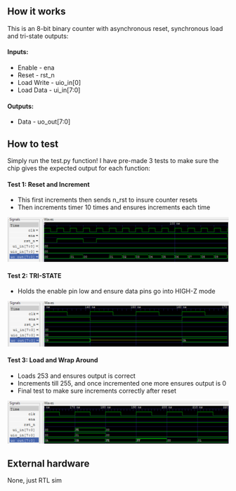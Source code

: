 <!---

This file is used to generate your project datasheet. Please fill in the information below and delete any unused
sections.

You can also include images in this folder and reference them in the markdown. Each image must be less than
512 kb in size, and the combined size of all images must be less than 1 MB.
-->

## How it works

This is an 8-bit binary counter with asynchronous reset, synchronous load and tri-state outputs:

#### Inputs:
- Enable - ena
- Reset - rst_n
- Load Write - uio_in[0]
- Load Data - ui_in[7:0]

#### Outputs:
- Data - uo_out[7:0]

## How to test

Simply run the test.py function! I have pre-made 3 tests to make sure the chip gives the expected output for each function:

#### Test 1:  Reset and Increment
- This first increments then sends n_rst to insure counter resets
- Then increments timer 10 times and ensures increments each time

![Test1](8BitC-Test1.png "Test1")

#### Test 2: TRI-STATE
- Holds the enable pin low and ensure data pins go into HIGH-Z mode

![Test2](8BitC-Test2.png "Test2")

#### Test 3: Load and Wrap Around
- Loads 253 and ensures output is correct
- Increments till 255, and once incremented one more ensures output is 0
- Final test to make sure increments correctly after reset

![Test3](8BitC-Test3.png "Test3")

## External hardware

None, just RTL sim
